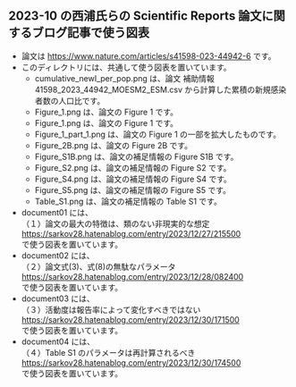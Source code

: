 ## 2023-10 の西浦氏らの Scientific Reports 論文に関するブログ記事で使う図表
- 論文は https://www.nature.com/articles/s41598-023-44942-6 です。
- このディレクトリには、共通して使う図表を置いています。
  - cumulative_newI_per_pop.png は、論文 補助情報 41598_2023_44942_MOESM2_ESM.csv から計算した累積の新規感染者数の人口比です。
  - Figure_1.png は、論文の Figure 1 です。
  - Figure_1.png は、論文の Figure 1 です。
  - Figure_1_part_1.png は、論文の Figure 1 の一部を拡大したものです。
  - Figure_2B.png は、論文の Figure 2B です。
  - Figure_S1B.png は、論文の補足情報の Figure S1B です。
  - Figure_S2.png は、論文の補足情報の Figure S2 です。
  - Figure_S4.png は、論文の補足情報の Figure S4 です。
  - Figure_S5.png は、論文の補足情報の Figure S5 です。
  - Table_S1.png は、論文の補足情報の Table S1 です。
- document01 には、<br>
（１）論文の最大の特徴は、類のない非現実的な想定<br>
https://sarkov28.hatenablog.com/entry/2023/12/27/215500<br>
で使う図表を置いています。
- document02 には、<br>
（２）論文式(3)、式(8)の無駄なパラメータ<br>
https://sarkov28.hatenablog.com/entry/2023/12/28/082400<br>
で使う図表を置いています。
- document03 には、<br>
（３）活動度は報告率によって変化すべきではない<br>
https://sarkov28.hatenablog.com/entry/2023/12/30/171500<br>
で使う図表を置いています。
- document04 には、<br>
（４）Table S1 のパラメータは再計算されるべき
https://sarkov28.hatenablog.com/entry/2023/12/30/174500<br>
で使う図表を置いています。

